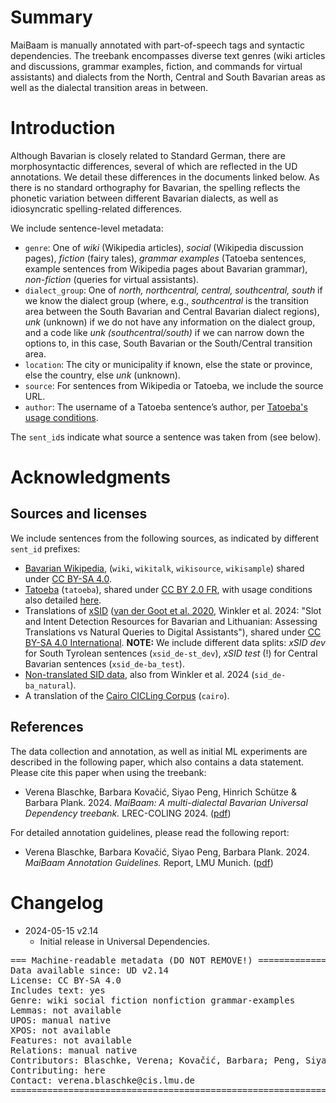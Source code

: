 # Summary

MaiBaam is manually annotated with part-of-speech tags and syntactic dependencies.
The treebank encompasses diverse text genres (wiki articles and discussions, grammar examples, fiction, and commands for virtual assistants) and dialects from the North, Central and South Bavarian areas as well as the dialectal transition areas in between.

# Introduction

Although Bavarian is closely related to Standard German, there are morphosyntactic differences, several of which are reflected in the UD annotations. We detail these differences in the documents linked below. As there is no standard orthography for Bavarian, the spelling reflects the phonetic variation between different Bavarian dialects, as well as idiosyncratic spelling-related differences.

We include sentence-level metadata:
- `genre`: One of *wiki* (Wikipedia articles), *social* (Wikipedia discussion pages), *fiction* (fairy tales), *grammar examples* (Tatoeba sentences, example sentences from Wikipedia pages about Bavarian grammar), *non-fiction* (queries for virtual assistants).
- `dialect_group`: One of *north, northcentral, central, southcentral, south* if we know the dialect group (where, e.g., *southcentral* is the transition area between the South Bavarian and Central Bavarian dialect regions), *unk* (unknown) if we do not have any information on the dialect group, and a code like *unk (southcentral/south)* if we can narrow down the options to, in this case, South Bavarian or the South/Central transition area.
- `location`: The city or municipality if known, else the state or province, else the country, else *unk* (unknown). 
- `source`: For sentences from Wikipedia or Tatoeba, we include the source URL.
- `author`: The username of a Tatoeba sentence’s author, per [Tatoeba's usage conditions](https://tatoeba.org/en/terms_of_use#section-6).

The `sent_id`s indicate what source a sentence was taken from (see below).

# Acknowledgments

## Sources and licenses

We include sentences from the following sources, as indicated by different `sent_id` prefixes:
- [Bavarian Wikipedia](https://bar.wikipedia.org/), (`wiki`, `wikitalk`, `wikisource`, `wikisample`) shared under [CC BY-SA 4.0](https://creativecommons.org/licenses/by-sa/4.0/).
- [Tatoeba](https://tatoeba.org/en) (`tatoeba`), shared under [CC BY 2.0 FR](https://creativecommons.org/licenses/by/2.0/fr/), with usage conditions also detailed [here](https://tatoeba.org/en/terms_of_use#section-6).
- Translations of [xSID](https://github.com/mainlp/xsid) ([van der Goot et al. 2020](https://aclanthology.org/2021.naacl-main.197/), Winkler et al. 2024: "Slot and Intent Detection Resources for Bavarian and Lithuanian: Assessing Translations vs Natural Queries to Digital Assistants"), shared under [CC BY-SA 4.0 International](https://creativecommons.org/licenses/by-sa/4.0/). **NOTE:** We include different data splits: *xSID dev* for South Tyrolean sentences (`xsid_de-st_dev`), *xSID test* (!) for Central Bavarian sentences (`xsid_de-ba_test`).
- [Non-translated SID data](https://github.com/mainlp/NaLiBaSID), also from Winkler et al. 2024 (`sid_de-ba_natural`).
- A translation of the [Cairo CICLing Corpus](https://github.com/UniversalDependencies/cairo/) (`cairo`).

## References

The data collection and annotation, as well as initial ML experiments are described in the following paper, which also contains a data statement.
Please cite this paper when using the treebank:

- Verena Blaschke, Barbara Kovačić, Siyao Peng, Hinrich Schütze & Barbara Plank. 2024. *MaiBaam: A multi-dialectal Bavarian Universal Dependency treebank.* LREC-COLING 2024. ([pdf](https://arxiv.org/pdf/2403.10293.pdf))

For detailed annotation guidelines, please read the following report:

- Verena Blaschke, Barbara Kovačić, Siyao Peng, Barbara Plank. 2024. *MaiBaam Annotation Guidelines.* Report, LMU Munich. ([pdf](https://arxiv.org/pdf/2403.05902.pdf))


# Changelog

* 2024-05-15 v2.14
  * Initial release in Universal Dependencies.


<pre>
=== Machine-readable metadata (DO NOT REMOVE!) ================================
Data available since: UD v2.14
License: CC BY-SA 4.0
Includes text: yes
Genre: wiki social fiction nonfiction grammar-examples
Lemmas: not available
UPOS: manual native
XPOS: not available
Features: not available
Relations: manual native
Contributors: Blaschke, Verena; Kovačić, Barbara; Peng, Siyao; Plank, Barbara
Contributing: here
Contact: verena.blaschke@cis.lmu.de
===============================================================================
</pre>

